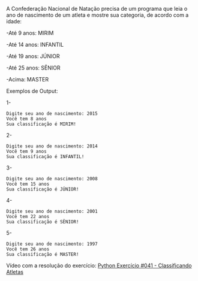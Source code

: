 A Confederação Nacional de Natação precisa de um programa que leia o ano de nascimento de um atleta e mostre sua categoria, de acordo com a idade:

-Até 9 anos: MIRIM

-Até 14 anos: INFANTIL

-Até 19 anos: JÚNIOR

-Até 25 anos: SÊNIOR

-Acima: MASTER

Exemplos de Output:

1-
~~~
Digite seu ano de nascimento: 2015
Você tem 8 anos
Sua classificação é MIRIM!
~~~
2-
~~~
Digite seu ano de nascimento: 2014
Você tem 9 anos
Sua classificação é INFANTIL!
~~~
3-
~~~
Digite seu ano de nascimento: 2008
Você tem 15 anos
Sua classificação é JÚNIOR!
~~~
4-
~~~
Digite seu ano de nascimento: 2001
Você tem 22 anos
Sua classificação é SÊNIOR!
~~~
5-
~~~
Digite seu ano de nascimento: 1997
Você tem 26 anos
Sua classificação é MASTER!
~~~

<p>Vídeo com a resolução do exercício: <a href="https://www.youtube.com/watch?v=ZiC5NgSGJXU&list=PLvE-ZAFRgX8hnECDn1v9HNTI71veL3oW0&index=56" target="_blank">Python Exercício #041 - Classificando Atletas</a></p>